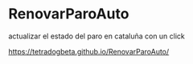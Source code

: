 # RenovarParoAuto
actualizar el estado del paro en cataluña con un click



https://tetradogbeta.github.io/RenovarParoAuto/
